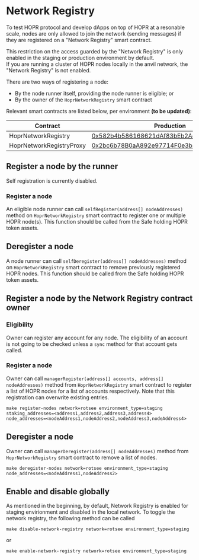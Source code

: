 # Network Registry

To test HOPR protocol and develop dApps on top of HOPR at a resonable scale, nodes are only allowed to join the network (sending messages) if they are registered on a "Network Registry" smart contract.

This restriction on the access guarded by the "Network Registry" is only enabled in the staging or production environment by default.  
If you are running a cluster of HOPR nodes locally in the anvil network, the "Network Registry" is not enabled.

There are two ways of registering a node:

- By the node runner itself, providing the node runner is eligible; or
- By the owner of the `HoprNetworkRegistry` smart contract

Relevant smart contracts are listed below, per environment **(to be updated)**:

| Contract                 | Production                                                                                                             |
| ------------------------ | ---------------------------------------------------------------------------------------------------------------------- |
| HoprNetworkRegistry      | [0x582b4b586168621dAf83bEb2AeADb5fb20F8d50d](https://gnosisscan.io/address/0x582b4b586168621dAf83bEb2AeADb5fb20F8d50d) |
| HoprNetworkRegistryProxy | [0x2bc6b78B0aA892e97714F0e3b1c74487f92C5884](https://gnosisscan.io/address/0x2bc6b78B0aA892e97714F0e3b1c74487f92C5884) |

## Register a node by the runner

Self registration is currently disabled.

<!-- ### Eligibility

A node can be registered by its runner if the runner is eligible. There are two ways to become an eligible account:

- A node runner's Ethereum account is staking in the HOPR stake program for a minimum stake of 1000 xHOPR token and one of the NFTs from the "allowed list"
- A node runner's Ethereum account is staking a "HOPR Boost NFT" of type `Network_registry`

#### Stake xHOPR tokens in staging environment

To stake xHOPR tokens, you can interact directly with the staking contract of the environment your HOPR node is running on. For production network, there is even a web application for such a purpose.

For the <mark>staging environment</mark>, please call the following function where the `PRIVATE_KEY` is the private key of the node runner's account. This call can only succeed if the caller (i.e. the `PRIVATE_KEY` or the node runner) has enough xHOPR (in staging environment).

```
PRIVATE_KEY=<private key of "account"> make stake-funds network=rotsee environment_type=staging
```

If there's not enough xHOPR token, please use "Dev Bank" account to transfer some to the node runner's account.

#### Stake Network_registry NFT in staging environment

<mark>When not in production</mark>, CI/CD will mint "Network_registry" NFTs to its own wallet on deployment.

There are 6 "Network_registry" NFTs (3 "developer" rank and 3 of "community" rank) being minted to the "Dev Bank" account per deployment, where you can transfer some tokens from.

For the <mark>staging environment</mark>, please call the following function where the `PRIVATE_KEY` is the private key of the node runner's account. This call can only succeed if the caller (i.e. the `PRIVATE_KEY` or the node runner) has "Network_registry" NFT (in staging environment).

```
PRIVATE_KEY<private key of "account"> make stake-nrnft network=rotsee environment_type=staging nftrank=<rank of "Network_registry" nft>
``` -->

### Register a node

An eligible node runner can call `selfRegister(address[] nodeAddresses)` method on `HoprNetworkRegistry` smart contract to register one or multiple HOPR node(s).
This function should be called from the Safe holding HOPR token assets.

## Deregister a node

A node runner can call `selfDeregister(address[] nodeAddresses)` method on `HoprNetworkRegistry` smart contract to remove previously registered HOPR nodes.
This function should be called from the Safe holding HOPR token assets.

## Register a node by the Network Registry contract owner

### Eligibility

Owner can register any account for any node. The eligibility of an account is not going to be checked unless a `sync` method for that account gets called.

### Register a node

Owner can call `managerRegister(address[] accounts, address[] nodeAddresses)` method from `HoprNetworkRegistry` smart contract to register a list of HOPR nodes for a list of accounts respectively. Note that this registration can overwrite existing entries.

```
make register-nodes network=rotsee environment_type=staging staking_addresses=<address1,address2,address3,address4> node_addresses=<nodeAddress1,nodeAddress2,nodeAddress3,nodeAddress4>
```

## Deregister a node

Owner can call `managerDeregister(address[] nodeAddresses)` method from `HoprNetworkRegistry` smart contract to remove a list of nodes.

```
make deregister-nodes network=rotsee environment_type=staging node_addresses=<nodeAddress1,nodeAddress2>
```

## Enable and disable globally

As mentioned in the beginning, by default, Network Registry is enabled for staging envirionment and disabled in the local network.
To toggle the network registry, the following method can be called

```
make disable-network-registry network=rotsee environment_type=staging
```

or

```
make enable-network-registry network=rotsee environment_type=staging
```

<!-- ## Internal NR testing

### Staging

To register an eligible node in the NR, there are two options:

- obtain a "Network_registry" NFT and register your node on NR
- stake tokens and register your node on NR

The procedure for both options are very similar, which only some differences in the last step.

#### Procedure

1. Create a MetaMask wallet (note as “account”)
2. Fund 1 Goerli ETH (from “DevBank” or from the faucet) to the “account”
3. Start your local HOPR node
4. Save private keys (`ACCOUNT_PRIVKEY` and `DEV_BANK_PRIVKEY`) into `.env` file

```
export ACCOUNT_PRIVKEY=<account_private_key>
export DEV_BANK_PRIVKEY=<dev_bank_private_key>
```

and

```
source .env
```

5. Run either command. In both cases, provide `<hoprd_endpoint>` when it's different from `localhost:3001`

- Option 1: obtain a "Network_registry" NFT (with nftrank of "developer" or "community") and register your node on NR

  ```
  make register-node-with-nft endpoint=<hoprd_endpoint> nftrank=<"Network_registry" NFT Rank> account=<staking_account> network=rotsee environment_type=staging
  ```

- Option 2: stake tokens and register your node on NR

  ```
  make register-node-with-stake endpoint=<hoprd_endpoint> account=<staking_account> network=rotsee environment_type=staging
  ```

### Production

For nodes running in the upcoming "monte_rosa" network, only wallets with one "Network_registry" HoprBoost NFT (be `developer` or `community` rank) staked in the staking program are eligible to spin up HOPR nodes.

To register one (`community` rank) or many (`developer` rank) eligible node in the NR, please follow:

#### Procedure

1. Create a MetaMask wallet (note as “account”)
2. Fund “account” with some xDAI (e.g 0.1 xDAI)
3. Start your local HOPR node
4. Save private keys (`ACCOUNT_PRIVKEY` and `DEV_BANK_PRIVKEY`) into `.env` file

   ```
   export ACCOUNT_PRIVKEY=<account_private_key>
   ```

   and

   ```
   source .env
   ```

5. Request "Network_registry" NFT. Either by requesting from TECH (or COM) team, or by transferring it directly from "Dev Bank".

6. Register nodes and eligible accounts onto Network Registry. There are three options:

   a. For the **deployer** wallet: Deployer wallet should stake one `developer` NFT and
   register some peer ids.
   To stake one `developer` NFT:

   ```
   PRIVATE_KEY=${ACCOUNT_PRIVKEY} make stake-nrnft network=monte_rosa environment_type=production \
      nftrank=developer
   ```

   To register some peers:

   1. When "staking proxy" is used:

      ```
      PRIVATE_KEY=${ACCOUNT_PRIVKEY} make self-register-node network=monte_rosa environment_type=production \
         node_addresses=<peerId1,peerId2,peerId3,peerId4...>
      ```

   2. When "dummy proxy" is used:
      ```
      PRIVATE_KEY=${ACCOUNT_PRIVKEY} make sync-eligibility network=monte_rosa environment_type=production \
         node_addresses=<peerId1,peerId2,peerId3,peerId4...>
      ```

   b. For community/team testing:

   ```
   PRIVATE_KEY=${ACCOUNT_PRIVKEY} make stake-nrnft nftrank=<"developer" or "community"> network=monte_rosa environment_type=production
   PRIVATE_KEY=${ACCOUNT_PRIVKEY} make self-register-node node_addresses=<peerId1,peerId2,peerId3,peerId4...> network=monte_rosa environment_type=production
   ``` -->
